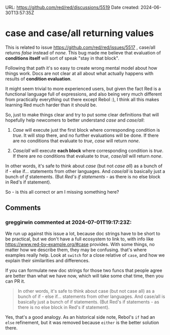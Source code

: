 URL: <https://github.com/red/red/discussions/5519>
Date created: 2024-06-30T13:57:35Z

# case and case/all returning values

This is related to issue https://github.com/red/red/issues/5517 , case/all returns _false_ instead of _none_. 
This bug  made me believe that evaluation of **conditions itself** will sort of speak "stay in that block". 

Following that path it's so easy to create wrong mental model about how things work. 
Docs are not clear at all about what actually happens with results of **condition evaluation**.

It might seem trivial to more experienced users, but given the fact Red is a functional language
full of expressions, and also being very much different from practically
everything out there except Rebol :), I think all this makes learning Red much harder than it should be. 

So, just to make things clear and try to put some clear definitions
that will hopefully help newcomers to better understand *case* and *case/all*:

1. *Case* will execute just the first block where corresponding condition is _true_.
   It will stop there, and no further evaluations will be done. If there are no conditions that evaluate to _true_, 
   *case* will return _none_.

2. *Case/all* will execute **each block** where corresponding condition is _true_. 
   If there are no conditions that evaluate to _true_, _case/all_ will return _none_. 

In other words, it's safe to think about _case_ (but not _case all_) as a bunch of if - else if... statements from other languages.
And _case/all_ is basically just a bunch of _if_ statements. (But _Red's if statements_ - as there is no else block in Red's if statement). 

So - is this all correct or am I missing something here?


## Comments

### greggirwin commented at 2024-07-01T19:17:23Z:

We run up against this issue  a lot, because doc strings have to be short to be practical, but we don't have a full ecosystem to link to, with info like https://www.red-by-example.org/#case provides. With some things, no matter how we describe them, they may be confusing. that's where examples really help. Look at `switch` for a close relative of `case`, and how we explain their similarities and differences.

If you can formulate new doc strings for those two funcs that people agree are better than what we have now, which will take some chat time, then you can PR it.

> In other words, it's safe to think about case (but not case all) as a bunch of if - else if... statements from other languages.
And case/all is basically just a bunch of if statements. (But Red's if statements - as there is no else block in Red's if statement).

Yes, that's a good analogy. As an historical side note, Rebol's `if` had an `else` refinement, but it was removed because `either` is the better solution there.

